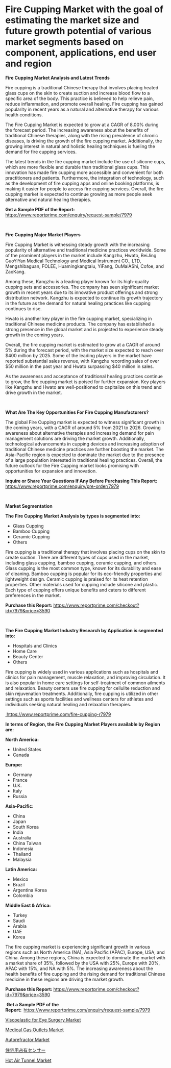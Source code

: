 <p><h1>Fire Cupping Market with the goal of estimating the market size and future growth potential of various market segments based on component, applications, end user and region</h1></p><p><strong>Fire Cupping Market Analysis and Latest Trends</strong></p>
<p><p>Fire cupping is a traditional Chinese therapy that involves placing heated glass cups on the skin to create suction and increase blood flow to a specific area of the body. This practice is believed to help relieve pain, reduce inflammation, and promote overall healing. Fire cupping has gained popularity in recent years as a natural and alternative therapy for various health conditions.</p><p>The Fire Cupping Market is expected to grow at a CAGR of 8.00% during the forecast period. The increasing awareness about the benefits of traditional Chinese therapies, along with the rising prevalence of chronic diseases, is driving the growth of the fire cupping market. Additionally, the growing interest in natural and holistic healing techniques is fueling the demand for fire cupping services.</p><p>The latest trends in the fire cupping market include the use of silicone cups, which are more flexible and durable than traditional glass cups. This innovation has made fire cupping more accessible and convenient for both practitioners and patients. Furthermore, the integration of technology, such as the development of fire cupping apps and online booking platforms, is making it easier for people to access fire cupping services. Overall, the fire cupping market is expected to continue growing as more people seek alternative and natural healing therapies.</p></p>
<p><strong>Get a Sample PDF of the Report:&nbsp;</strong> <a href="https://www.reportprime.com/enquiry/request-sample/7979">https://www.reportprime.com/enquiry/request-sample/7979</a></p>
<p>&nbsp;</p>
<p><strong>Fire Cupping Major Market Players</strong></p>
<p><p>Fire Cupping Market is witnessing steady growth with the increasing popularity of alternative and traditional medicine practices worldwide. Some of the prominent players in the market include Kangzhu, Hwato, BeiJing GuoYiYan Medical Technology and Medical Instrument CO., LTD, Mengshibaguan, FOLEE, Huamingkangtaiu, YiFang, OuMaiAShi, Cofoe, and ZaoKang.</p><p>Among these, Kangzhu is a leading player known for its high-quality cupping sets and accessories. The company has seen significant market growth in recent years due to its innovative product offerings and strong distribution network. Kangzhu is expected to continue its growth trajectory in the future as the demand for natural healing practices like cupping continues to rise.</p><p>Hwato is another key player in the fire cupping market, specializing in traditional Chinese medicine products. The company has established a strong presence in the global market and is projected to experience steady growth in the coming years.</p><p>Overall, the fire cupping market is estimated to grow at a CAGR of around 5% during the forecast period, with the market size expected to reach over $400 million by 2025. Some of the leading players in the market have reported substantial sales revenue, with Kangzhu recording sales of over $50 million in the past year and Hwato surpassing $40 million in sales.</p><p>As the awareness and acceptance of traditional healing practices continue to grow, the fire cupping market is poised for further expansion. Key players like Kangzhu and Hwato are well-positioned to capitalize on this trend and drive growth in the market.</p></p>
<p>&nbsp;</p>
<p><strong>What Are The Key Opportunities For Fire Cupping Manufacturers?</strong></p>
<p><p>The global Fire Cupping market is expected to witness significant growth in the coming years, with a CAGR of around 5% from 2021 to 2026. Growing awareness about alternative therapies and increasing demand for pain management solutions are driving the market growth. Additionally, technological advancements in cupping devices and increasing adoption of traditional Chinese medicine practices are further boosting the market. The Asia-Pacific region is expected to dominate the market due to the presence of a large population interested in traditional healing practices. Overall, the future outlook for the Fire Cupping market looks promising with opportunities for expansion and innovation.</p></p>
<p><strong>Inquire or Share Your Questions If Any Before Purchasing This Report:</strong> <a href="https://www.reportprime.com/enquiry/pre-order/7979">https://www.reportprime.com/enquiry/pre-order/7979</a></p>
<p>&nbsp;</p>
<p><strong>Market Segmentation</strong></p>
<p><strong>The Fire Cupping Market Analysis by types is segmented into:</strong></p>
<p><ul><li>Glass Cupping</li><li>Bamboo Cupping</li><li>Ceramic Cupping</li><li>Others</li></ul></p>
<p><p>Fire cupping is a traditional therapy that involves placing cups on the skin to create suction. There are different types of cups used in the market, including glass cupping, bamboo cupping, ceramic cupping, and others. Glass cupping is the most common type, known for its durability and ease of cleaning. Bamboo cupping is popular for its eco-friendly properties and lightweight design. Ceramic cupping is praised for its heat retention properties. Other materials used for cupping include silicone and plastic. Each type of cupping offers unique benefits and caters to different preferences in the market.</p></p>
<p><strong>Purchase this Report:&nbsp;</strong><a href="https://www.reportprime.com/checkout?id=7979&price=3590">https://www.reportprime.com/checkout?id=7979&price=3590</a></p>
<p>&nbsp;</p>
<p><strong>The Fire Cupping Market Industry Research by Application is segmented into:</strong></p>
<p><ul><li>Hospitals and Clinics</li><li>Home Care</li><li>Beauty Center</li><li>Others</li></ul></p>
<p><p>Fire cupping is widely used in various applications such as hospitals and clinics for pain management, muscle relaxation, and improving circulation. It is also popular in home care settings for self-treatment of common ailments and relaxation. Beauty centers use fire cupping for cellulite reduction and skin rejuvenation treatments. Additionally, fire cupping is utilized in other settings such as sports facilities and wellness centers for athletes and individuals seeking natural healing and relaxation therapies.</p></p>
<p><a href="https://www.reportprime.com/fire-cupping-r7979">&nbsp;https://www.reportprime.com/fire-cupping-r7979</a></p>
<p><strong>In terms of Region, the Fire Cupping Market Players available by Region are:</strong></p>
<p>
    <p> <strong> North America: </strong>
        <ul>
            <li>United States</li>
            <li>Canada</li>
        </ul>
        </p> 
    <p> <strong> Europe: </strong>
        <ul>
            <li>Germany</li>
            <li>France</li>
            <li>U.K.</li>
            <li>Italy</li>
            <li>Russia</li>
        </ul>
        </p> 
    <p> <strong> Asia-Pacific: </strong>
        <ul>
            <li>China</li>
            <li>Japan</li>
            <li>South Korea</li>
            <li>India</li>
            <li>Australia</li>
            <li>China Taiwan</li>
            <li>Indonesia</li>
            <li>Thailand</li>
            <li>Malaysia</li>
        </ul>
        </p> 
    <p> <strong> Latin America: </strong>
        <ul>
            <li>Mexico</li>
            <li>Brazil</li>
            <li>Argentina Korea</li>
            <li>Colombia</li>
        </ul>
        </p> 
    <p> <strong> Middle East & Africa: </strong>
        <ul>
            <li>Turkey</li>
            <li>Saudi</li>
            <li>Arabia</li>
            <li>UAE</li>
            <li>Korea</li>
        </ul>
    </p>
    </p>
<p><p>The fire cupping market is experiencing significant growth in various regions such as North America (NA), Asia Pacific (APAC), Europe, USA, and China. Among these regions, China is expected to dominate the market with a market share of 35%, followed by the USA with 25%, Europe with 20%, APAC with 15%, and NA with 5%. The increasing awareness about the health benefits of fire cupping and the rising demand for traditional Chinese medicine in these regions are driving the market growth.</p></p>
<p><strong>Purchase this Report: </strong><a href="https://www.reportprime.com/checkout?id=7979&price=3590">https://www.reportprime.com/checkout?id=7979&price=3590</a></p>
<p>&nbsp;<strong>Get a Sample PDF of the Report:&nbsp;&nbsp;</strong><a href="https://www.reportprime.com/enquiry/request-sample/7979">https://www.reportprime.com/enquiry/request-sample/7979</a></p>
<p><strong></strong></p>
<p><p><a href="https://github.com/HarmonyBogan1944/Market-Research-Report-List-1/blob/main/viscoelastic-for-eye-surgery-market.md">Viscoelastic for Eye Surgery Market</a></p><p><a href="https://github.com/LitzyGulgowski2023/Market-Research-Report-List-1/blob/main/medical-gas-outlets-market.md">Medical Gas Outlets Market</a></p><p><a href="https://www.linkedin.com/pulse/autorefractor-market-research-report-its-history-forecast-xz3df">Autorefractor Market</a></p><p><a href="https://medium.com/@s.guest01/%E4%BD%8F%E5%AE%85%E7%94%A8%E3%82%BB%E3%83%B3%E3%82%B5%E3%83%BC%E5%B8%82%E5%A0%B4%E3%81%AE%E8%A6%8F%E6%A8%A1-cagr-%E3%83%88%E3%83%AC%E3%83%B3%E3%83%89-2024%E5%B9%B4-2030%E5%B9%B4-5d6774a87e47">住宅用占有センサー</a></p><p><a href="https://www.linkedin.com/pulse/hot-air-tunnel-market-insight-trends-growth-forecasted-from-2024-wbdtf">Hot Air Tunnel Market</a></p></p>